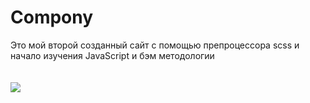 <h1>Compony</h1>
Это мой второй созданный сайт с помощью препроцессора scss и начало изучения JavaScript и бэм методологии<br><br><br>
<img src="./Снимок экрана.png">
